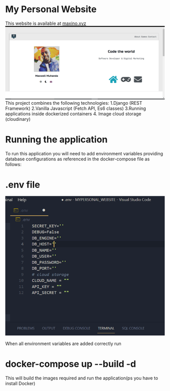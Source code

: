 # My Personal Website
 This website is available at [maxino.xyz](https://maxino.xyz)
  ![Maxwell Muhanda](https://github.com/Maxino22/Portfolio/blob/master/Screenshot%20(86).png)
 This project combines the following technologies:
  1.Django (REST Framework)
  2.Vanilla Javascript (Fetch API, Es6 classes)
  3.Running applications inside dockerized containers
  4. Image cloud storage (cloudinary)
  
 # Running the application
 
 To run this application you will need to add environment variables providing database configurations as referenced in the docker-compose file as follows:
 
 # .env file
   ![maxino env](https://github.com/Maxino22/Portfolio/blob/master/env_variables.png)
   
  When all environment variables are added correctly run  
   # docker-compose up --build -d
   This will build the images required and run the application(ps you have to install Docker)
